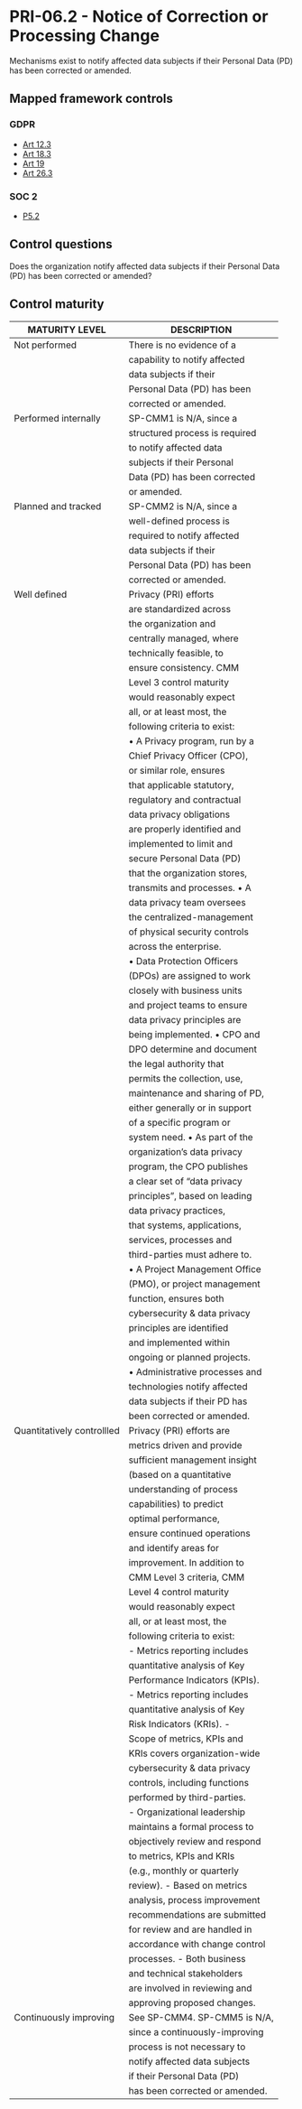 # PRI-06.2 - Notice of Correction or Processing Change
Mechanisms exist to notify affected data subjects if their Personal Data (PD) has been corrected or amended.
## Mapped framework controls
### GDPR
- [Art 12.3](../gdpr/art123.md)
- [Art 18.3](../gdpr/art183.md)
- [Art 19](../gdpr/art19.md)
- [Art 26.3](../gdpr/art263.md)
### SOC 2
- [P5.2](../soc2/p52.md)
## Control questions
Does the organization notify affected data subjects if their Personal Data (PD) has been corrected or amended?
## Control maturity
|       MATURITY LEVEL       |          DESCRIPTION           |
|----------------------------|--------------------------------|
| Not performed              | There is no evidence of a      |
|                            | capability to notify affected  |
|                            | data subjects if their         |
|                            | Personal Data (PD) has been    |
|                            | corrected or amended.          |
| Performed internally       | SP-CMM1 is N/A, since a        |
|                            | structured process is required |
|                            | to notify affected data        |
|                            | subjects if their Personal     |
|                            | Data (PD) has been corrected   |
|                            | or amended.                    |
| Planned and tracked        | SP-CMM2 is N/A, since a        |
|                            | well-defined process is        |
|                            | required to notify affected    |
|                            | data subjects if their         |
|                            | Personal Data (PD) has been    |
|                            | corrected or amended.          |
| Well defined               | Privacy (PRI) efforts          |
|                            | are standardized across        |
|                            | the organization and           |
|                            | centrally managed, where       |
|                            | technically feasible, to       |
|                            | ensure consistency. CMM        |
|                            | Level 3 control maturity       |
|                            | would reasonably expect        |
|                            | all, or at least most, the     |
|                            | following criteria to exist:   |
|                            | •	A Privacy program, run by a   |
|                            | Chief Privacy Officer (CPO),   |
|                            | or similar role, ensures       |
|                            | that applicable statutory,     |
|                            | regulatory and contractual     |
|                            | data privacy obligations       |
|                            | are properly identified and    |
|                            | implemented to limit and       |
|                            | secure Personal Data (PD)      |
|                            | that the organization stores,  |
|                            | transmits and processes. •	A    |
|                            | data privacy team oversees     |
|                            | the centralized-management     |
|                            | of physical security controls  |
|                            | across the enterprise.         |
|                            | •	Data Protection Officers      |
|                            | (DPOs) are assigned to work    |
|                            | closely with business units    |
|                            | and project teams to ensure    |
|                            | data privacy principles are    |
|                            | being implemented. •	CPO and    |
|                            | DPO determine and document     |
|                            | the legal authority that       |
|                            | permits the collection, use,   |
|                            | maintenance and sharing of PD, |
|                            | either generally or in support |
|                            | of a specific program or       |
|                            | system need. •	As part of the   |
|                            | organization’s data privacy    |
|                            | program, the CPO publishes     |
|                            | a clear set of “data privacy   |
|                            | principles”, based on leading  |
|                            | data privacy practices,        |
|                            | that systems, applications,    |
|                            | services, processes and        |
|                            | third-parties must adhere to.  |
|                            |  •	A Project Management Office  |
|                            | (PMO), or project management   |
|                            | function, ensures both         |
|                            | cybersecurity & data privacy   |
|                            | principles are identified      |
|                            | and implemented within         |
|                            | ongoing or planned projects.   |
|                            | •	Administrative processes and  |
|                            | technologies notify affected   |
|                            | data subjects if their PD has  |
|                            | been corrected or amended.     |
| Quantitatively controllled | Privacy (PRI) efforts are      |
|                            | metrics driven and provide     |
|                            | sufficient management insight  |
|                            | (based on a quantitative       |
|                            | understanding of process       |
|                            | capabilities) to predict       |
|                            | optimal performance,           |
|                            | ensure continued operations    |
|                            | and identify areas for         |
|                            | improvement. In addition to    |
|                            | CMM Level 3 criteria, CMM      |
|                            | Level 4 control maturity       |
|                            | would reasonably expect        |
|                            | all, or at least most, the     |
|                            | following criteria to exist:   |
|                            | - 	Metrics reporting includes   |
|                            | quantitative analysis of Key   |
|                            | Performance Indicators (KPIs). |
|                            | - 	Metrics reporting includes   |
|                            | quantitative analysis of Key   |
|                            | Risk Indicators (KRIs). -      |
|                            | 	Scope of metrics, KPIs and     |
|                            | KRIs covers organization-wide  |
|                            | cybersecurity & data privacy   |
|                            | controls, including functions  |
|                            | performed by third-parties.    |
|                            | - 	Organizational leadership    |
|                            | maintains a formal process to  |
|                            | objectively review and respond |
|                            | to metrics, KPIs and KRIs      |
|                            | (e.g., monthly or quarterly    |
|                            | review). - 	Based on metrics    |
|                            | analysis, process improvement  |
|                            | recommendations are submitted  |
|                            | for review and are handled in  |
|                            | accordance with change control |
|                            | processes. - 	Both business     |
|                            | and technical stakeholders     |
|                            | are involved in reviewing and  |
|                            | approving proposed changes.    |
| Continuously improving     | See SP-CMM4. SP-CMM5 is N/A,   |
|                            | since a continuously-improving |
|                            | process is not necessary to    |
|                            | notify affected data subjects  |
|                            | if their Personal Data (PD)    |
|                            | has been corrected or amended. |
